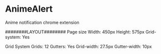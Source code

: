 # AnimeAlert
Anime notification chrome extension

########LAYOUT######## 
Page size
 Width: 450px
 Height: 575px
 Grid-system: Yes 

Grid System
  Grids: 12
  Gutters: Yes
  Grid-width: 27.5px
  Gutter-width: 10px
  